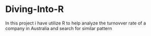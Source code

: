# Diving-Into-R
 In this project i have utilize R to help analyze the turnovver rate of a company in Australia and search for similar pattern
